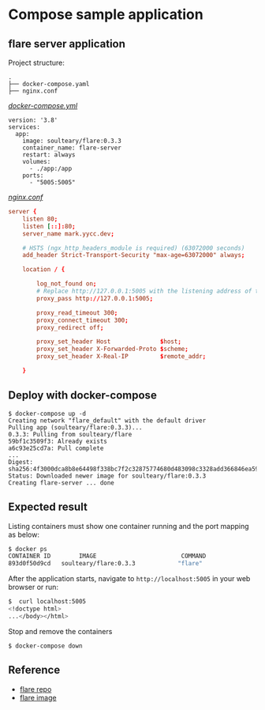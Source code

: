 # Compose sample application

## flare server application

Project structure:

```text
.
├── docker-compose.yaml
├── nginx.conf
```

[_docker-compose.yml_](docker-compose.yml)

```compose
version: '3.8'
services:
  app:
    image: soulteary/flare:0.3.3
    container_name: flare-server
    restart: always
    volumes:
      - ./app:/app
    ports:
      - "5005:5005"
```

[_nginx.conf_](nginx.conf)

```conf
server {
    listen 80;
    listen [::]:80;
    server_name mark.yycc.dev;

    # HSTS (ngx_http_headers_module is required) (63072000 seconds)
    add_header Strict-Transport-Security "max-age=63072000" always;

    location / {

        log_not_found on;
        # Replace http://127.0.0.1:5005 with the listening address of the flare server.
        proxy_pass http://127.0.0.1:5005;

        proxy_read_timeout 300;
        proxy_connect_timeout 300;
        proxy_redirect off;

        proxy_set_header Host              $host;
        proxy_set_header X-Forwarded-Proto $scheme;
        proxy_set_header X-Real-IP         $remote_addr;

    }
```

## Deploy with docker-compose

```compose
$ docker-compose up -d
Creating network "flare_default" with the default driver
Pulling app (soulteary/flare:0.3.3)...
0.3.3: Pulling from soulteary/flare
59bf1c3509f3: Already exists
a6c93e25cd7a: Pull complete
...
Digest: sha256:4f3000dca8b8e64498f338bc7f2c32875774680d483098c3328add366846ea59
Status: Downloaded newer image for soulteary/flare:0.3.3
Creating flare-server ... done
```

## Expected result

Listing containers must show one container running and the port mapping as below:

```bash
$ docker ps
CONTAINER ID        IMAGE                        COMMAND                  CREATED             STATUS              PORTS                  NAMES
893d0f50d9cd   soulteary/flare:0.3.3            "flare"                  About a minute ago   Up About a minute          0.0.0.0:5005->5005/tcp, :::5005->5005/tcp           flare-server
```

After the application starts, navigate to `http://localhost:5005` in your web browser or run:

```bash
$  curl localhost:5005       
<!doctype html>
...</body></html>
```

Stop and remove the containers

```compose
$ docker-compose down
```

## Reference

- [flare repo](https://github.com/soulteary/docker-flare)
- [flare image](https://hub.docker.com/r/soulteary/flare)
